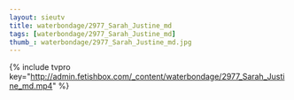```yaml
--- 
layout: sieutv
title: waterbondage/2977_Sarah_Justine_md
tags: [waterbondage/2977_Sarah_Justine_md]
thumb_: waterbondage/2977_Sarah_Justine_md.jpg
---
```

{% include tvpro key="http://admin.fetishbox.com/_content/waterbondage/2977_Sarah_Justine_md.mp4" %} 
